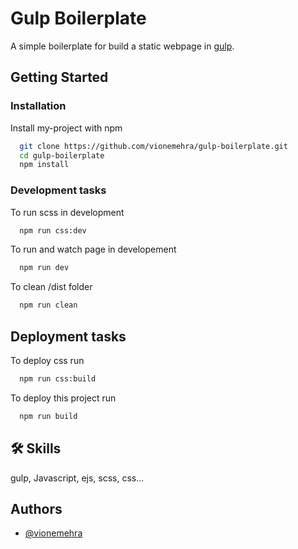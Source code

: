 # Gulp Boilerplate

A simple boilerplate for build a static webpage in [gulp](https://gulpjs.com/).

## Getting Started 
### Installation

Install my-project with npm

```bash
  git clone https://github.com/vionemehra/gulp-boilerplate.git
  cd gulp-boilerplate
  npm install
```

### Development tasks

To run scss in development
```bash
  npm run css:dev
```
To run and watch page in developement
```bash
  npm run dev
```
To clean /dist folder
```bash
  npm run clean
```


## Deployment tasks
To deploy css run

```bash
  npm run css:build
```

To deploy this project run

```bash
  npm run build
```

## 🛠 Skills
gulp, Javascript, ejs, scss, css...

## Authors

- [@vionemehra](https://www.github.com/vionemehra)


